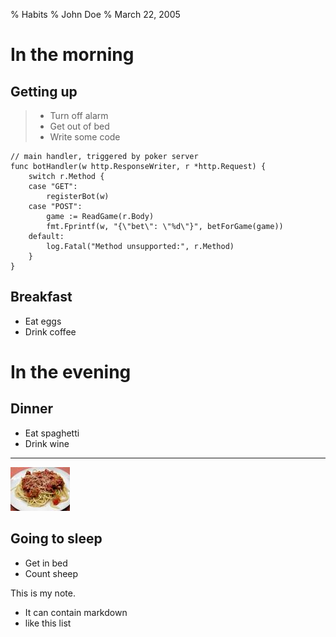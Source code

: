 % Habits
% John Doe
% March 22, 2005

# In the morning

## Getting up

> - Turn off alarm
> - Get out of bed
> - Write some code

~~~~ {.go}
// main handler, triggered by poker server
func botHandler(w http.ResponseWriter, r *http.Request) {
	switch r.Method {
	case "GET":
		registerBot(w)
	case "POST":
		game := ReadGame(r.Body)
		fmt.Fprintf(w, "{\"bet\": \"%d\"}", betForGame(game))
	default:
		log.Fatal("Method unsupported:", r.Method)
	}
}
~~~~


## Breakfast

- Eat eggs
- Drink coffee

# In the evening

## Dinner

- Eat spaghetti
- Drink wine

------------------

![picture of spaghetti](images/spaghetti.jpg)

## Going to sleep

- Get in bed
- Count sheep

<div class="notes">
This is my note.

- It can contain markdown
- like this list

</div>
